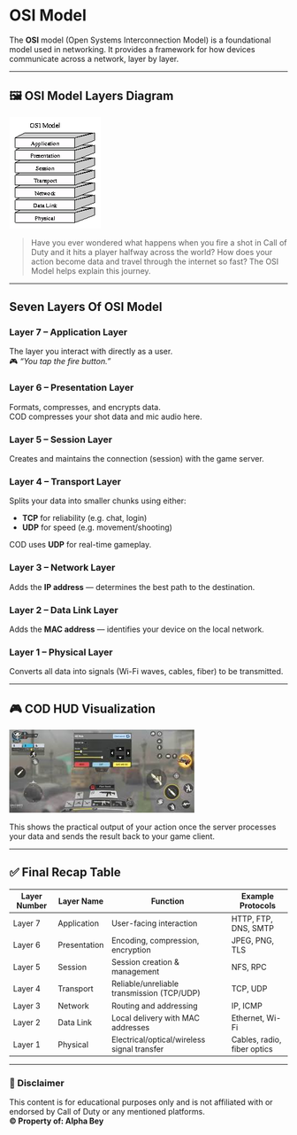 # OSI Model

The **OSI** model (Open Systems Interconnection Model) is a foundational model used in networking. It provides a framework for how devices communicate across a network, layer by layer.

---

## 🖼 OSI Model Layers Diagram

![OSI Model Layers](images/osi_layers.png)

> Have you ever wondered what happens when you fire a shot in Call of Duty and it hits a player halfway across the world? How does your action become data and travel through the internet so fast? The OSI Model helps explain this journey.

---

## Seven Layers Of OSI Model

### **Layer 7 – Application Layer**
The layer you interact with directly as a user.  
🎮 *“You tap the fire button.”*

### **Layer 6 – Presentation Layer**
Formats, compresses, and encrypts data.  
COD compresses your shot data and mic audio here.

### **Layer 5 – Session Layer**
Creates and maintains the connection (session) with the game server.

### **Layer 4 – Transport Layer**
Splits your data into smaller chunks using either:
- **TCP** for reliability (e.g. chat, login)
- **UDP** for speed (e.g. movement/shooting)

COD uses **UDP** for real-time gameplay.

### **Layer 3 – Network Layer**
Adds the **IP address** — determines the best path to the destination.

### **Layer 2 – Data Link Layer**
Adds the **MAC address** — identifies your device on the local network.

### **Layer 1 – Physical Layer**
Converts all data into signals (Wi-Fi waves, cables, fiber) to be transmitted.

---

## 🎮 COD HUD Visualization

![COD HUD Example](images/cod_hud.jpg)

This shows the practical output of your action once the server processes your data and sends the result back to your game client.

---

## ✅ Final Recap Table

| Layer Number | Layer Name       | Function                                    | Example Protocols              |
|--------------|------------------|---------------------------------------------|--------------------------------|
| Layer 7      | Application       | User-facing interaction                     | HTTP, FTP, DNS, SMTP           |
| Layer 6      | Presentation      | Encoding, compression, encryption           | JPEG, PNG, TLS                 |
| Layer 5      | Session           | Session creation & management               | NFS, RPC                       |
| Layer 4      | Transport         | Reliable/unreliable transmission (TCP/UDP)  | TCP, UDP                       |
| Layer 3      | Network           | Routing and addressing                      | IP, ICMP                       |
| Layer 2      | Data Link         | Local delivery with MAC addresses           | Ethernet, Wi-Fi                |
| Layer 1      | Physical          | Electrical/optical/wireless signal transfer | Cables, radio, fiber optics    |

---

### 📢 Disclaimer

This content is for educational purposes only and is not affiliated with or endorsed by Call of Duty or any mentioned platforms.  
**© Property of: Alpha Bey**
